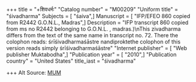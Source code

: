 +++
title = "+शिवधर्मः"
"Catalog number" = "M00209"
"Uniform title" = "śivadharma"
Subjects = [ "śaiva",]
Manuscript = [ "IFP/EFEO 860 copied from R2442 G.O.N.L., Madras",]
Description = "IFP transcript 860  copied from ms no R2442 belonging to G.O.N.L. , madras.)\nThis zivadharma differs from the text of the same name in transcript no. 72. There the colophon reads: śrīśivadharmaśāstre nandiproktethe colophon of this version reads simply śrīśivadharmaśāstre"
"Internet publisher" = [ "Web publisher Muktabodha",]
"Publication year" = [ "2010",]
"Publication country" = "United States"
title_iast = "śivadharma"

+++
Alt Source: [MUM](https://vedicreserve.miu.edu/upapurana/shivadharma.html)
  
  
